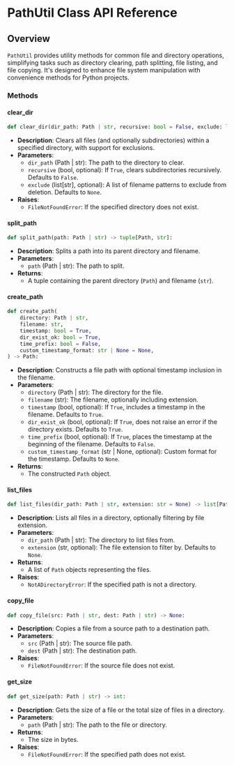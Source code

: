 
# PathUtil Class API Reference

## Overview
`PathUtil` provides utility methods for common file and directory operations, simplifying tasks such as directory clearing, path splitting, file listing, and file copying. It's designed to enhance file system manipulation with convenience methods for Python projects.

### Methods

#### clear_dir
```python
def clear_dir(dir_path: Path | str, recursive: bool = False, exclude: list[str] = None) -> None:
```
- **Description**: Clears all files (and optionally subdirectories) within a specified directory, with support for exclusions.
- **Parameters**:
  - `dir_path` (Path | str): The path to the directory to clear.
  - `recursive` (bool, optional): If `True`, clears subdirectories recursively. Defaults to `False`.
  - `exclude` (list[str], optional): A list of filename patterns to exclude from deletion. Defaults to `None`.
- **Raises**:
  - `FileNotFoundError`: If the specified directory does not exist.

#### split_path
```python
def split_path(path: Path | str) -> tuple[Path, str]:
```
- **Description**: Splits a path into its parent directory and filename.
- **Parameters**:
  - `path` (Path | str): The path to split.
- **Returns**:
  - A tuple containing the parent directory (`Path`) and filename (`str`).

#### create_path
```python
def create_path(
    directory: Path | str,
    filename: str,
    timestamp: bool = True,
    dir_exist_ok: bool = True,
    time_prefix: bool = False,
    custom_timestamp_format: str | None = None,
) -> Path:
```
- **Description**: Constructs a file path with optional timestamp inclusion in the filename.
- **Parameters**:
  - `directory` (Path | str): The directory for the file.
  - `filename` (str): The filename, optionally including extension.
  - `timestamp` (bool, optional): If `True`, includes a timestamp in the filename. Defaults to `True`.
  - `dir_exist_ok` (bool, optional): If `True`, does not raise an error if the directory exists. Defaults to `True`.
  - `time_prefix` (bool, optional): If `True`, places the timestamp at the beginning of the filename. Defaults to `False`.
  - `custom_timestamp_format` (str | None, optional): Custom format for the timestamp. Defaults to `None`.
- **Returns**:
  - The constructed `Path` object.

#### list_files
```python
def list_files(dir_path: Path | str, extension: str = None) -> list[Path]:
```
- **Description**: Lists all files in a directory, optionally filtering by file extension.
- **Parameters**:
  - `dir_path` (Path | str): The directory to list files from.
  - `extension` (str, optional): The file extension to filter by. Defaults to `None`.
- **Returns**:
  - A list of `Path` objects representing the files.
- **Raises**:
  - `NotADirectoryError`: If the specified path is not a directory.

#### copy_file
```python
def copy_file(src: Path | str, dest: Path | str) -> None:
```
- **Description**: Copies a file from a source path to a destination path.
- **Parameters**:
  - `src` (Path | str): The source file path.
  - `dest` (Path | str): The destination path.
- **Raises**:
  - `FileNotFoundError`: If the source file does not exist.

#### get_size
```python
def get_size(path: Path | str) -> int:
```
- **Description**: Gets the size of a file or the total size of files in a directory.
- **Parameters**:
  - `path` (Path | str): The path to the file or directory.
- **Returns**:
  - The size in bytes.
- **Raises**:
  - `FileNotFoundError`: If the specified path does not exist.

